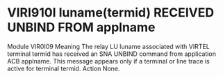 # VIRI910I luname(termid) RECEIVED UNBIND FROM applname
Module
    VIR0I09
Meaning
    The relay LU luname associated with VIRTEL terminal termid has received an SNA UNBIND command from application ACB applname. This message appears only if a terminal or line trace is active for terminal termid.
Action
    None.
